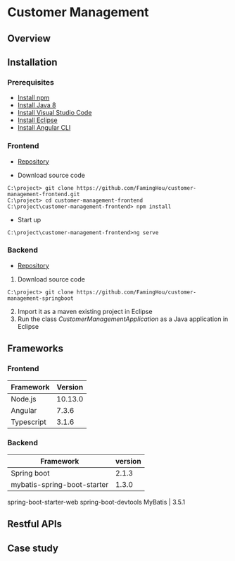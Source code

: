 # Customer Management

## Overview

## Installation

### Prerequisites

* [Install npm](https://nodejs.org/en/)
* [Install Java 8](https://www.oracle.com/technetwork/java/javase/downloads/jdk8-downloads-2133151.html)
* [Install Visual Studio Code](https://code.visualstudio.com/download)
* [Install Eclipse](https://www.eclipse.org/downloads/)
* [Install Angular CLI](https://angular.io/guide/quickstart)

### Frontend

* [Repository](https://github.com/FamingHou/customer-management-frontend)

* Download source code
```console
C:\project> git clone https://github.com/FamingHou/customer-management-frontend.git
C:\project> cd customer-management-frontend
C:\project\customer-management-frontend> npm install
```
* Start up
```console
C:\project\customer-management-frontend>ng serve
```
### Backend

* [Repository](https://github.com/FamingHou/customer-management-springboot)

1. Download source code
```console
C:\project> git clone https://github.com/FamingHou/customer-management-springboot
```
2. Import it as a maven existing project in Eclipse
3. Run the class *CustomerManagementApplication* as a Java application in Eclipse

## Frameworks

### Frontend

Framework | Version
------------- | -------------
Node.js | 10.13.0
Angular | 7.3.6
Typescript | 3.1.6

### Backend

Framework | version
-------------------------- | --------------------------
Spring boot | 2.1.3
mybatis-spring-boot-starter | 1.3.0
spring-boot-starter-web
spring-boot-devtools
MyBatis | 3.5.1

## Restful APIs

## Case study

